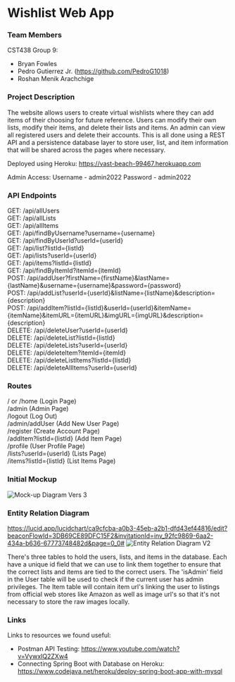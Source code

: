 # Wishlist Web App

### Team Members

CST438 Group 9:
- Bryan Fowles
- Pedro Gutierrez Jr. (https://github.com/PedroG1018)
- Roshan Menik Arachchige

### Project Description

The website allows users to create virtual wishlists where they can add items of their choosing for future reference. Users can modify their own lists, modify their items, and delete their lists and items. An admin can view all registered users and delete their accounts. This is all done using a REST API and a persistence database layer to store user, list, and item information that will be shared across the pages where necessary.

Deployed using Heroku: https://vast-beach-99467.herokuapp.com

Admin Access:
Username - admin2022
Password - admin2022

### API Endpoints

GET: /api/allUsers<br>
GET: /api/allLists<br>
GET: /api/allItems<br>
GET: /api/findByUsername?username={username}<br>
GET: /api/findByUserId?userId={userId}<br>
GET: /api/list?listId={listId}<br>
GET: /api/lists?userId={userId}<br>
GET: /api/items?listId={listId}<br>
GET: /api/findByItemId?itemId={itemId}<br>
POST: /api/addUser?firstName={firstName}&lastName={lastName}&username={username}&password={password}<br>
POST: /api/addList?userId={userId}&listName={listName}&description={description}<br>
POST: /api/addItem?listId={listId}&userId={userId}&itemName={itemName}&itemURL={itemURL}&imgURL={imgURL}&description={description}<br>
DELETE: /api/deleteUser?userId={userId}<br>
DELETE: /api/deleteList?listId={listId}<br>
DELETE: /api/deleteLists?userId={userId}<br>
DELETE: /api/deleteItem?itemId={itemId}<br>
DELETE: /api/deleteListItems?listId={listId}<br>
DELETE: /api/deleteAllItems?userId={userId}<br>

### Routes

/ or /home                      (Login Page)<br>
/admin                          (Admin Page)<br>
/logout                         (Log Out)<br>
/admin/addUser                  (Add New User Page)<br>
/register                       (Create Account Page)<br>
/addItem?listId={listId}        (Add Item Page)<br>
/profile                        (User Profile Page)<br>
/lists?userId={userId}          (Lists Page)<br>
/items?listId={listId}          (List Items Page)<br>


### Initial Mockup

![Mock-up Diagram Vers  3](https://user-images.githubusercontent.com/49994182/155939620-2788dec9-93fe-4d69-8729-3775d5cb3978.png)


### Entity Relation Diagram
https://lucid.app/lucidchart/ca9cfcba-a0b3-45eb-a2b1-dfd43ef44816/edit?beaconFlowId=3DB69CE89DFC15F2&invitationId=inv_92fc9869-6aa2-434a-b636-67773748482d&page=0_0#
![Entity Relation Diagram V2](https://user-images.githubusercontent.com/49994182/159839231-828df07a-fc2a-4701-8805-d52d94028de3.png)

There's three tables to hold the users, lists, and items in the database. Each have a unique id field that we can use to link them together to ensure that the correct lists and items are tied to the correct users. The 'isAdmin' field in the User table will be used to check if the current user has admin privileges. The Item table will contain item url's linking the user to listings from official web stores like Amazon as well as image url's so that it's not necessary to store the raw images locally.

### Links

Links to resources we found useful:
  - Postman API Testing: https://www.youtube.com/watch?v=VywxIQ2ZXw4
  - Connecting Spring Boot with Database on Heroku: https://www.codejava.net/heroku/deploy-spring-boot-app-with-mysql
